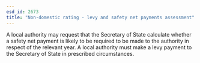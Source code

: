 ```yaml
---
esd_id: 2673
title: "Non-domestic rating - levy and safety net payments assessment"
---
```


A local authority may request that the Secretary of State calculate whether a safety net payment is likely to be required to be made to the authority in respect of the relevant year.  A local authority must make a levy payment to the Secretary of State in prescribed circumstances.

